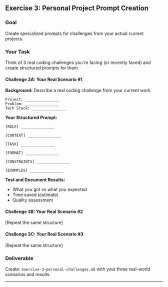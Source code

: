 ## Exercise 3: Personal Project Prompt Creation

### Goal

Create specialized prompts for challenges from your actual current projects.

### Your Task

Think of 3 real coding challenges you're facing (or recently faced) and create structured prompts for them.

#### Challenge 3A: Your Real Scenario #1

**Background:** Describe a real coding challenge from your current work

```
Project: _______________
Problem: _______________
Tech Stack: _______________
```

**Your Structured Prompt:**

```
[ROLE] _______________

[CONTEXT] _______________

[TASK] _______________

[FORMAT] _______________

[CONSTRAINTS] _______________

[EXAMPLES] _______________
```

**Test and Document Results:**

- What you got vs what you expected
- Time saved (estimate)
- Quality assessment

#### Challenge 3B: Your Real Scenario #2

[Repeat the same structure]

#### Challenge 3C: Your Real Scenario #3

[Repeat the same structure]

### Deliverable

Create: `exercise-3-personal-challenges.md` with your three real-world scenarios and results.

---